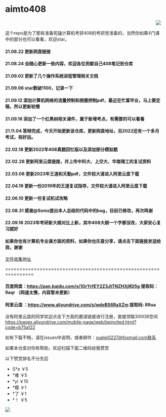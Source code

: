 # aimto408

<img align="right" src="https://github-readme-stats.vercel.app/api?username=xiaolei565&show_icons=true&icon_color=CE1D2D&text_color=718096&bg_color=ffffff&hide_title=true" />

</br>

这个repo是为了那些准备死磕计算机考研408的考研党准备的，当然你如果4门课中的部分也可以看看，欢迎star。

#### 21.08.22 更新网盘链接

#### 21.08.24 会随心更新一些内容，欢迎各位贡献自己408笔记到仓库

#### 21.09.02 更新了几个操作系统进程管理相关文档

#### 21.09.06 star数破1100，记录一下

#### 21.09.12 添加计算机网络的流量控制和拥塞控制pdf，最近在忙着毕业，马上要定稿，所以更新较慢

#### 21.09.16 添加了一个红黑树相关课件，属于新增考点，有需要的可以看看

#### 21.11.04 答辩完成，今天开始更新该仓库，更新网盘地址，另2022还有一个多月考试，祝好运。

#### 22.02.18 更新2022年408真题回忆版以及添加部分模拟题

#### 22.02.28 更新阿里云盘链接，并上传中科大、上交大、华南理工的复试资料

#### 22.03.08 更新2023年王道和天勤pdf，文件较大请进入阿里云盘下载

#### 22.04.19 更新一份2019年的王道复试指导，文件较大请进入阿里云盘下载

#### 22.06.10 更新一份复试机试攻略

#### 22.08.31 感谢@Sxmx提出本人总结的代码中的bug，目前已修改，再次鸣谢

#### 22.09.16 2023年考研新大纲对比上新，其中408大纲一个字都没改，大家安心复习就好

#### 如果你也有计算机专业课方面的资料，如果你也乐意分享，请点击下面链接发送给我，谢谢

[文件收集地址](https://pan.baidu.com/disk/main#/transfer/send?surl=ABwAAAAAAA8NtQ)


================================================================
#### 百度网盘：https://pan.baidu.com/s/1OrYrfEY2Z3JtTNZHXjRD5g  提取码：9aqr （网速太慢，内容暂未更新）

#### 阿里云盘 ：https://www.aliyundrive.com/s/wdeBS6RaXZm  提取码: 89ua

没有阿里云盘的同学欢迎点击下方我的邀请链接进行注册，直接领取300GB空间
https://pages.aliyundrive.com/mobile-page/web/beinvited.html?code=b75a122

如有下载不畅，请在issues中说明，或者邮件：xuelei0227@foxmail.com联系

如果本仓库对你有帮助，欢迎扫描下面二维码给我赞赏

以下赞赏排名不分先后
- S*e ￥5
- *难 ￥5
- *yi ￥10
- *樱 ￥1
- *了 ￥1
- *！ ￥5

![](https://github.com/xiaolei565/aimto408/blob/master/wxpay.jpeg?raw=true)
